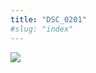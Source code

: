 ```yaml
---
title: "DSC_0201"
#slug: "index"
---
```


[![](/wp-content/2015/05/DSC_0201-300x201.jpg)](/wp-content/2015/05/DSC_0201.jpg)